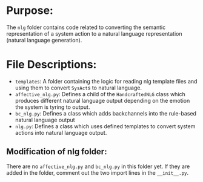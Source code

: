 # Purpose:
The `nlg` folder contains code related to converting the semantic representation of a system action to a natural language representation (natural language generation). 

# File Descriptions:
* `templates`: A folder containing the logic for reading nlg template files and using them to convert `SysAct`s to natural language.
* `affective_nlg.py`: Defines a child of the `HandcraftedNLG` class which produces different natural language output depending on the emotion the system is tyring to output.
* `bc_nlg.py`: Defines a class which adds backchannels into the rule-based natural language output
* `nlg.py`: Defines a class which uses defined templates to convert system actions into natural language output.

## Modification of nlg folder:
There are no `affective_nlg.py` and `bc_nlg.py` in this folder yet. If they are added in the folder, comment out the two import lines in the `__init__.py`.
